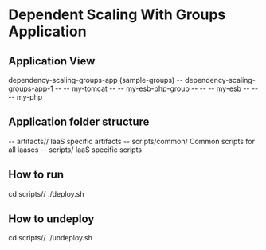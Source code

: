 Dependent Scaling With Groups Application
=========================================

Application View
----------------
dependency-scaling-groups-app (sample-groups)
-- dependency-scaling-groups-app-1
-- -- my-tomcat
-- -- my-esb-php-group
-- -- -- my-esb
-- -- -- my-php

Application folder structure
----------------------------
-- artifacts/<iaas>/ IaaS specific artifacts
-- scripts/common/ Common scripts for all iaases
-- scripts/<iaas> IaaS specific scripts

How to run
----------
cd scripts/<iaas>/
./deploy.sh

How to undeploy
---------------
cd scripts/<iaas>/
./undeploy.sh